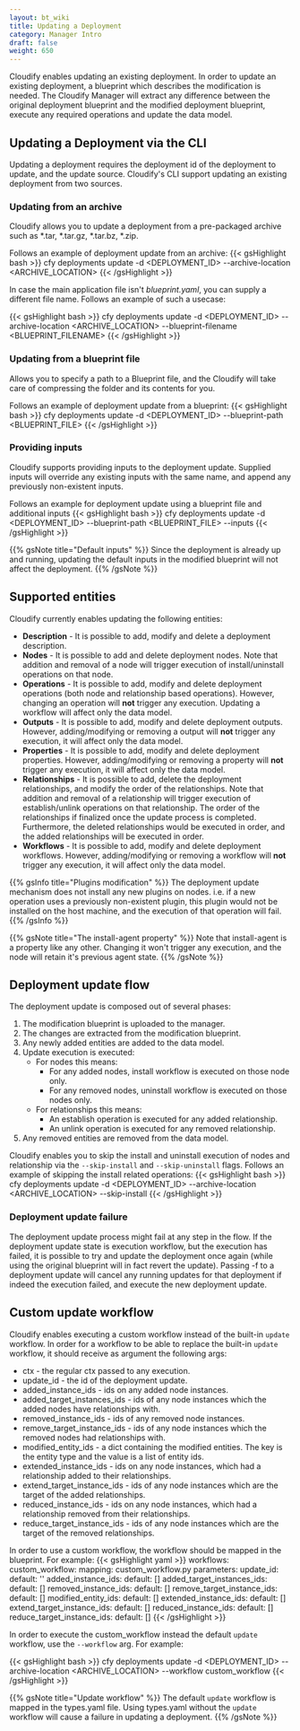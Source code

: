 ```yaml
---
layout: bt_wiki
title: Updating a Deployment
category: Manager Intro
draft: false
weight: 650
---
```


Cloudify enables updating an existing deployment. In order to update an existing deployment,
a blueprint which describes the modification is needed. The Cloudify Manager will
extract any difference between the original deployment blueprint and the modified deployment 
blueprint, execute any required operations and update the data model.

## Updating a Deployment via the CLI
Updating a deployment requires the deployment id of the deployment to update, 
and the update source. Cloudify's CLI support updating an existing deployment from two sources.

### Updating from an archive
Cloudify allows you to update a deployment from a pre-packaged archive such as *.tar, *.tar.gz, *.tar.bz, *.zip.

Follows an example of deployment update from an archive:
{{< gsHighlight  bash >}}
cfy deployments update -d <DEPLOYMENT_ID> --archive-location <ARCHIVE_LOCATION>
{{< /gsHighlight >}}

In case the main application file isn't *blueprint.yaml*, you can supply a different file name. Follows an example of such a usecase:

{{< gsHighlight  bash >}}
cfy deployments update -d <DEPLOYMENT_ID> --archive-location <ARCHIVE_LOCATION> --blueprint-filename <BLUEPRINT_FILENAME>
{{< /gsHighlight >}}

### Updating from a blueprint file
Allows you to specify a path to a Blueprint file, and the Cloudify will take care of compressing the folder and its contents for you.

Follows an example of deployment update from a blueprint:
{{< gsHighlight  bash >}}
cfy deployments update -d <DEPLOYMENT_ID> --blueprint-path <BLUEPRINT_FILE>
{{< /gsHighlight >}}


### Providing inputs
Cloudify supports providing inputs to the deployment update. Supplied inputs will override any existing
inputs with the same name, and append any previously non-existent inputs. 

Follows an example for deployment update using a blueprint file and additional inputs
{{< gsHighlight  bash >}}
cfy deployments update -d <DEPLOYMENT_ID> --blueprint-path <BLUEPRINT_FILE> --inputs <INPUTS>
{{< /gsHighlight >}}

{{% gsNote title="Default inputs" %}}
Since the deployment is already up and running, updating the default inputs in the 
modified blueprint will not affect the deployment.
{{% /gsNote %}}

## Supported entities
Cloudify currently enables updating the following entities:

 * **Description** - It is possible to add, modify and delete a deployment description.
 * **Nodes** - It is possible to add and delete deployment nodes. Note that addition and removal 
 of a node will trigger execution of install/uninstall operations on that node.
 * **Operations** - It is possible to add, modify and delete deployment operations (both node and 
 relationship based operations). However, changing an operation will **not** 
 trigger any execution. Updating a workflow will affect only the data model. 
 * **Outputs** - It is possible to add, modify and delete deployment outputs. However, 
 adding/modifying or removing a output will **not** trigger any execution, it 
 will affect only the data model. 
 * **Properties** - It is possible to add, modify and delete deployment properties. However,
 adding/modifying or removing a property will **not** trigger any execution, it
 will affect only the data model. 
 * **Relationships** - It is possible to add, delete the deployment relationships, and modify the order of the relationships. 
 Note that addition and removal of a relationship will trigger execution of establish/unlink operations on that relationship.
 The order of the relationships if finalized once the update process is completed. Furthermore, the deleted relationships
 would be executed in order, and the added relationships will be executed in order.
 * **Workflows** - It is possible to add, modify and delete deployment workflows. However, 
 adding/modifying or removing a workflow will **not** trigger any execution, it
 will affect only the data model. 

{{% gsInfo title="Plugins modification" %}}
The deployment update mechanism does not install any new plugins on nodes. i.e.
if a new operation uses a previously non-existent plugin, this plugin would not be installed
on the host machine, and the execution of that operation will fail.
{{% /gsInfo %}}

{{% gsNote title="The install-agent property" %}}
Note that install-agent is a property like any other. Changing it won't trigger any
execution, and the node will retain it's previous agent state.
{{% /gsNote %}}





## Deployment update flow
The deployment update is composed out of several phases:

 1. The modification blueprint is uploaded to the manager.
 2. The changes are extracted from the modification blueprint.
 3. Any newly added entities are added to the data model.
 4. Update execution is executed:
    * For nodes this means:
        * For any added nodes, install workflow is executed on those node only.
        * For any removed nodes, uninstall workflow is executed on those nodes only.
    * For relationships this means:
        * An establish operation is executed for any added relationship.
        * An unlink operation is executed for any removed relationship.
 5. Any removed entities are removed from the data model.
 
Cloudify enables you to skip the install and uninstall execution of nodes and relationship
via the `--skip-install` and `--skip-uninstall` flags. 
Follows an example of skipping the install related operations:
{{< gsHighlight  bash >}}
cfy deployments update -d <DEPLOYMENT_ID> --archive-location <ARCHIVE_LOCATION> --skip-install
{{< /gsHighlight >}}

### Deployment update failure
The deployment update process might fail at any step in the flow. If the deployment update state is execution workflow, 
but the execution has failed, it is possible to try and update the deployment once again (while using the original blueprint
will in fact revert the update). Passing -f to a deployment update will cancel any running updates for that deployment
if indeed the execution failed, and execute the new deployment update.

## Custom update workflow
Cloudify enables executing a custom workflow instead of the built-in `update` workflow.
In order for a workflow to be able to replace the built-in `update` workflow, it should 
receive as argument the following args:

 * ctx - the regular ctx passed to any execution.
 * update_id - the id of the deployment update.
 * added_instance_ids - ids on any added node instances.
 * added_target_instances_ids - ids of any node instances which the added nodes have relationships with. 
 * removed_instance_ids - ids of any removed node instances.
 * remove_target_instance_ids - ids of any node instances which the removed nodes had relationships with.
 * modified_entity_ids - a dict containing the modified entities. The key is the entity type and the value 
 is a list of entity ids.
 * extended_instance_ids - ids on any node instances, which had a relationship added to their relationships.
 * extend_target_instance_ids - ids of any node instances which are the target of the added relationships.
 * reduced_instance_ids - ids on any node instances, which had a relationship removed from their relationships.
 * reduce_target_instance_ids - ids of any node instances which are the target of the removed relationships.
 
In order to use a custom workflow, the workflow should be mapped in the blueprint. For example:
{{< gsHighlight  yaml >}}
workflows:
  custom_workflow:
    mapping: custom_workflow.py
    parameters:
      update_id:
        default: ''
      added_instance_ids:
        default: []
      added_target_instances_ids:
        default: []
      removed_instance_ids:
        default: []
      remove_target_instance_ids:
        default: []
      modified_entity_ids:
        default: []
      extended_instance_ids:
        default: []
      extend_target_instance_ids:
        default: []
      reduced_instance_ids:
        default: []
      reduce_target_instance_ids:
        default: []
{{< /gsHighlight >}}

In order to execute the custom_workflow instead the default `update` workflow, use the `--workflow` arg. For example:

{{< gsHighlight  bash >}}
cfy deployments update -d <DEPLOYMENT_ID> --archive-location <ARCHIVE_LOCATION> --workflow custom_workflow
{{< /gsHighlight >}}

{{% gsNote title="Update workflow" %}}
The default `update` workflow is mapped in the types.yaml file. Using types.yaml without
the `update` workflow will cause a failure in updating a deployment.
{{% /gsNote %}}


